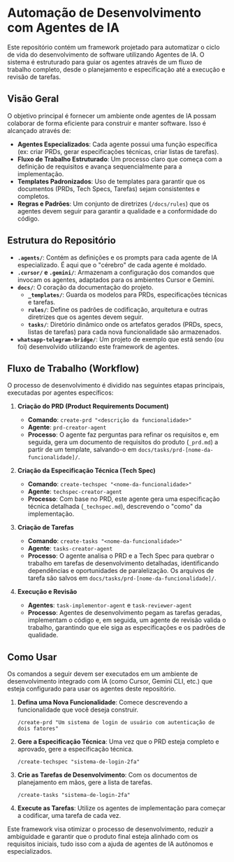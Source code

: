 # Automação de Desenvolvimento com Agentes de IA

Este repositório contém um framework projetado para automatizar o ciclo de vida do desenvolvimento de software utilizando Agentes de IA. O sistema é estruturado para guiar os agentes através de um fluxo de trabalho completo, desde o planejamento e especificação até a execução e revisão de tarefas.

## Visão Geral

O objetivo principal é fornecer um ambiente onde agentes de IA possam colaborar de forma eficiente para construir e manter software. Isso é alcançado através de:

- **Agentes Especializados**: Cada agente possui uma função específica (ex: criar PRDs, gerar especificações técnicas, criar listas de tarefas).
- **Fluxo de Trabalho Estruturado**: Um processo claro que começa com a definição de requisitos e avança sequencialmente para a implementação.
- **Templates Padronizados**: Uso de templates para garantir que os documentos (PRDs, Tech Specs, Tarefas) sejam consistentes e completos.
- **Regras e Padrões**: Um conjunto de diretrizes (`/docs/rules`) que os agentes devem seguir para garantir a qualidade e a conformidade do código.

## Estrutura do Repositório

- **`.agents/`**: Contém as definições e os prompts para cada agente de IA especializado. É aqui que o "cérebro" de cada agente é moldado.
- **`.cursor/` e `.gemini/`**: Armazenam a configuração dos comandos que invocam os agentes, adaptados para os ambientes Cursor e Gemini.
- **`docs/`**: O coração da documentação do projeto.
  - **`_templates/`**: Guarda os modelos para PRDs, especificações técnicas e tarefas.
  - **`rules/`**: Define os padrões de codificação, arquitetura e outras diretrizes que os agentes devem seguir.
  - **`tasks/`**: Diretório dinâmico onde os artefatos gerados (PRDs, specs, listas de tarefas) para cada nova funcionalidade são armazenados.
- **`whatsapp-telegram-bridge/`**: Um projeto de exemplo que está sendo (ou foi) desenvolvido utilizando este framework de agentes.

## Fluxo de Trabalho (Workflow)

O processo de desenvolvimento é dividido nas seguintes etapas principais, executadas por agentes específicos:

1.  **Criação do PRD (Product Requirements Document)**
    - **Comando**: `create-prd "<descrição da funcionalidade>"`
    - **Agente**: `prd-creator-agent`
    - **Processo**: O agente faz perguntas para refinar os requisitos e, em seguida, gera um documento de requisitos do produto (`_prd.md`) a partir de um template, salvando-o em `docs/tasks/prd-[nome-da-funcionalidade]/`.

2.  **Criação da Especificação Técnica (Tech Spec)**
    - **Comando**: `create-techspec "<nome-da-funcionalidade>"`
    - **Agente**: `techspec-creator-agent`
    - **Processo**: Com base no PRD, este agente gera uma especificação técnica detalhada (`_techspec.md`), descrevendo o "como" da implementação.

3.  **Criação de Tarefas**
    - **Comando**: `create-tasks "<nome-da-funcionalidade>"`
    - **Agente**: `tasks-creator-agent`
    - **Processo**: O agente analisa o PRD e a Tech Spec para quebrar o trabalho em tarefas de desenvolvimento detalhadas, identificando dependências e oportunidades de paralelização. Os arquivos de tarefa são salvos em `docs/tasks/prd-[nome-da-funcionalidade]/`.

4.  **Execução e Revisão**
    - **Agentes**: `task-implementor-agent` e `task-reviewer-agent`
    - **Processo**: Agentes de desenvolvimento pegam as tarefas geradas, implementam o código e, em seguida, um agente de revisão valida o trabalho, garantindo que ele siga as especificações e os padrões de qualidade.

## Como Usar

Os comandos a seguir devem ser executados em um ambiente de desenvolvimento integrado com IA (como Cursor, Gemini CLI, etc.) que esteja configurado para usar os agentes deste repositório.

1.  **Defina uma Nova Funcionalidade**: Comece descrevendo a funcionalidade que você deseja construir.
    ```
    /create-prd "Um sistema de login de usuário com autenticação de dois fatores"
    ```

2.  **Gere a Especificação Técnica**: Uma vez que o PRD esteja completo e aprovado, gere a especificação técnica.
    ```
    /create-techspec "sistema-de-login-2fa"
    ```

3.  **Crie as Tarefas de Desenvolvimento**: Com os documentos de planejamento em mãos, gere a lista de tarefas.
    ```
    /create-tasks "sistema-de-login-2fa"
    ```

4.  **Execute as Tarefas**: Utilize os agentes de implementação para começar a codificar, uma tarefa de cada vez.

Este framework visa otimizar o processo de desenvolvimento, reduzir a ambiguidade e garantir que o produto final esteja alinhado com os requisitos iniciais, tudo isso com a ajuda de agentes de IA autônomos e especializados.
